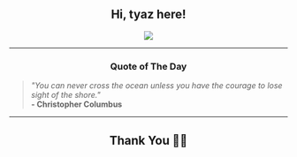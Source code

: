 <h2 align="center"> Hi, tyaz here!</h2>

<p align="center">
<a href="https://github.com/tyazx" alt="github streak"><img src="https://dvst-streak.herokuapp.com/?user=tyazx&theme=tokyonight&fire=DD472C"></a>
</p>

<hr>
<h3 align="center">Quote of The Day</h3>
<p align="center">
<blockquote>
<i>"You can never cross the ocean unless you have the courage to lose sight of the shore."</i>
<br>
<b>- Christopher Columbus</b>
</blockquote>
</p>


<hr>
<h2 align="center">Thank You 🙏🏼</h2>
